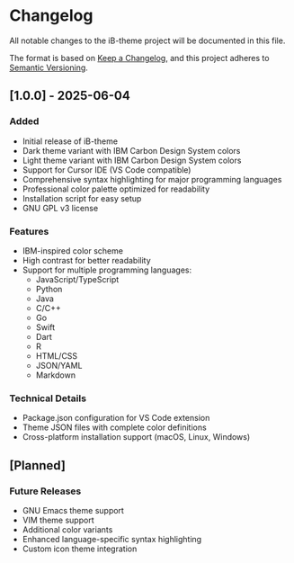# Changelog

All notable changes to the iB-theme project will be documented in this file.

The format is based on [Keep a Changelog](https://keepachangelog.com/en/1.0.0/),
and this project adheres to [Semantic Versioning](https://semver.org/spec/v2.0.0.html).

## [1.0.0] - 2025-06-04

### Added
- Initial release of iB-theme
- Dark theme variant with IBM Carbon Design System colors
- Light theme variant with IBM Carbon Design System colors
- Support for Cursor IDE (VS Code compatible)
- Comprehensive syntax highlighting for major programming languages
- Professional color palette optimized for readability
- Installation script for easy setup
- GNU GPL v3 license

### Features
- IBM-inspired color scheme
- High contrast for better readability
- Support for multiple programming languages:
  - JavaScript/TypeScript
  - Python
  - Java
  - C/C++
  - Go
  - Swift
  - Dart
  - R
  - HTML/CSS
  - JSON/YAML
  - Markdown

### Technical Details
- Package.json configuration for VS Code extension
- Theme JSON files with complete color definitions
- Cross-platform installation support (macOS, Linux, Windows)

## [Planned]

### Future Releases
- GNU Emacs theme support
- VIM theme support
- Additional color variants
- Enhanced language-specific syntax highlighting
- Custom icon theme integration 